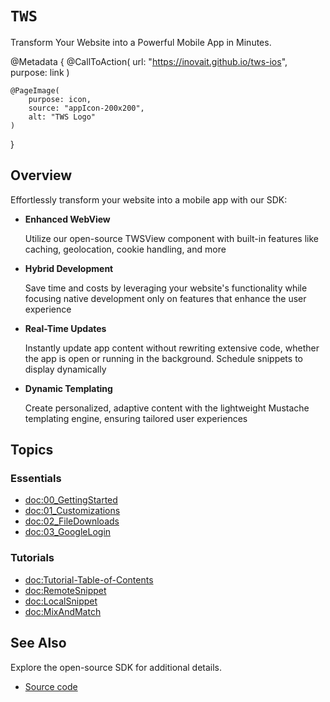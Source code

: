# ``TWS``

Transform Your Website into a Powerful Mobile App in Minutes.

@Metadata {
    @CallToAction(
        url: "https://inovait.github.io/tws-ios", 
        purpose: link
    )
    
    @PageImage(
        purpose: icon,
        source: "appIcon-200x200",
        alt: "TWS Logo"
    )
}

## Overview

Effortlessly transform your website into a mobile app with our SDK:

* **Enhanced WebView**

    Utilize our open-source TWSView component with built-in features like caching, geolocation, cookie handling, and more

* **Hybrid Development**

    Save time and costs by leveraging your website's functionality while focusing native development only on features that enhance the user experience

* **Real-Time Updates**

    Instantly update app content without rewriting extensive code, whether the app is open or running in the background. Schedule snippets to display dynamically

* **Dynamic Templating**

    Create personalized, adaptive content with the lightweight Mustache templating engine, ensuring tailored user experiences

## Topics

### Essentials

- <doc:00_GettingStarted>
- <doc:01_Customizations>
- <doc:02_FileDownloads>
- <doc:03_GoogleLogin>

### Tutorials

- <doc:Tutorial-Table-of-Contents>
- <doc:RemoteSnippet>
- <doc:LocalSnippet>
- <doc:MixAndMatch>

## See Also

Explore the open-source SDK for additional details.

* [Source code](https://github.com/inovait/tws-ios)

